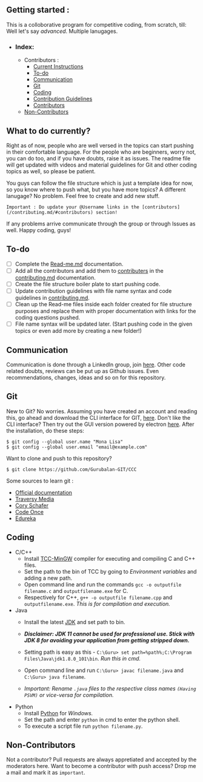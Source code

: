 ## Getting started :
This is a colloborative program for competitive coding, from scratch, till: Well let's say _advanced_. Multiple lanugages.
- ### Index: 
  - Contributors : 
    - [Current Instructions](#what-to-do-currently)
    - [To-do](#to-do)
    - [Communication]()
    - [Git](#Git) 
    - [Coding](#coding) 
    - [Contribution Guidelines](/contributing.md/#contribution-guidelines) 
    - [Contributors](/contributing.md/#contributors) 
  - [Non-Contributors](#non-contributors)

## What to do currently? 
Right as of now, people who are well versed in the topics can start pushing in their comfortable language. For the people who are beginners, worry not, you can do too, and if you have doubts, raise it as issues. The readme file will get updated with videos and material guidelines for Git and other coding topics as well, so please be patient. 

You guys can follow the file structure which is just a template idea for now, so you know where to push what, but you have more topics? A different lanugage? No problem. Feel free to create and add new stuff. 

```
Important : Do update your @Username links in the [contributors](/contributing.md/#contributors) section!
```
If any problems arrive communicate through the group or through Issues as well. Happy coding, guys! 

## To-do 
- [ ] Complete the [Read-me.md](/README.md) documentation.
- [ ] Add all the contributors and add them to [contributers](/contributing.md/#contributers) in the [contributing.md](/contributing.md) documentation.
- [ ] Create the file structure boiler plate to start pushing code. 
- [ ] Update contribution guidelines with file name syntax and code guidelines in [contributing.md](/contributing.md). 
- [ ] Clean up the Read-me files inside each folder created for file structure purposes and replace them with proper documentation with links for the coding questions pushed.  
- [ ] File name syntax will be updated later. (Start pushing code in the given topics or even add more by creating a new folder!)
  
## Communication
Communication is done through a LinkedIn group, join [here](https://www.linkedin.com/groups/10453094/). Other code related doubts, reviews can be put up as Github issues. Even recommendations, changes, ideas and so on for this repository. 

## Git
New to Git? No worries. Assuming you have created an account and reading this, go ahead and download the CLI interface for GIT, [here](https://git-scm.com/downloads). 
Don't like the CLI interface? Then try out the GUI version powered by electron [here](https://desktop.github.com/).
After the installation, do these steps: 

``` 
$ git config --global user.name "Mona Lisa"
$ git config --global user.email "email@example.com"
```
Want to clone and push to this repository?
```
$ git clone https://github.com/Gurubalan-GIT/CCC
```
Some sources to learn git :
  - [Official documentation](https://git-scm.com/doc)
  - [Traversy Media](https://www.youtube.com/watch?v=SWYqp7iY_Tc)
  - [Cory Schafer](https://www.youtube.com/watch?v=HVsySz-h9r4)
  - [Code Once](https://www.youtube.com/watch?v=o1nHIbRLMHQ)
  - [Edureka](https://www.youtube.com/watch?v=xuB1Id2Wxak)

## Coding 
- C/C++
  - Install [TCC-MinGW](http://www.mingw.org/) compiler for executing and compiling C and C++ files.
  - Set the path to the bin of TCC by going to *Environment variables* and adding a new path.
  - Open command line and run the commands `gcc -o outputfile filename.c` and `outputfilename.exe` for C.
  - Respectively for C++, `g++ -o outputfile filename.cpp` and `outputfilename.exe`. _This is for compilation and execution._
- Java 
  - Install the latest [JDK](https://www.oracle.com/technetwork/java/javase/downloads/jdk11-downloads-5066655.html) and set path to bin.
  
  - _**Disclaimer: JDK 11 cannot be used for professional use. Stick with JDK 8 for avoiding your application from getting stripped down.**_
  - Setting path is easy as this - `C:\Guru> set path=%path%;C:\Program Files\Java\jdk1.8.0_101\bin`. _Run this in cmd._
  - Open command line and run `C:\Guru> javac filename.java` and `C:\Guru> java filename`.
  - _Important: Rename `.java` files to the respective class names `(Having PSVM)` or vice-versa for compilation._
- Python 
  - Install [Python](https://www.python.org/downloads/) for _Windows._
  - Set the path and enter `python` in cmd to enter the python shell.
  - To execute a script file run `python filename.py`.


## Non-Contributors 
Not a contributor? Pull requests are always appretiated and accepted by the moderators here. Want to become a contributor with push access? Drop me a mail and mark it as `important`.
